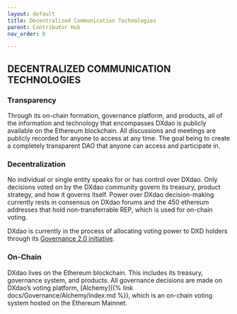 ```yaml
---
layout: default
title: Decentralized Communication Technologies
parent: Contributor Hub
nav_order: 8

---
```


## DECENTRALIZED COMMUNICATION TECHNOLOGIES

### Transparency

Through its on-chain formation, governance platform, and products, all of the information and technology that encompasses DXdao is publicly available on the Ethereum blockchain. All discussions and meetings are publicly recorded for anyone to access at any time. The goal being to create a completely transparent DAO that anyone can access and participate in.

### Decentralization

No individual or single entity speaks for or has control over DXdao. Only decisions voted on by the DXdao community govern its treasury, product strategy, and how it governs itself. Power over DXdao decision-making currently rests in consensus on DXdao forums and the 450 ethereum addresses that hold non-transferrable REP, which is used for on-chain voting.

DXdao is currently in the process of allocating voting power to DXD holders through its <a href="https://daotalk.org/t/governance-2-0-signal-proposal/2600" target="_blank">Governance 2.0 initiative</a>.

### On-Chain

DXdao lives on the Ethereum blockchain. This includes its treasury, governance system, and products. All governance decisions are made on DXdao’s voting platform, [Alchemy]({% link docs/Governance/Alchemy/index.md %}), which is an on-chain voting system hosted on the Ethereum Mainnet.